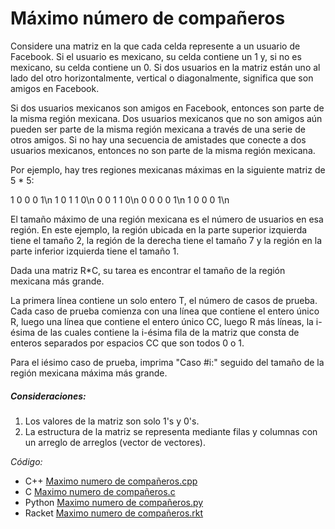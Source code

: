 # Máximo número de compañeros

Considere una matriz en la que cada celda represente a un usuario de Facebook. Si el usuario es mexicano, su celda contiene un 1 y, si no es mexicano, su celda contiene un 0. Si dos usuarios en la matriz están uno al lado del otro horizontalmente, vertical o diagonalmente, significa que son amigos en Facebook.

Si dos usuarios mexicanos son amigos en Facebook, entonces son parte de la misma región mexicana. Dos usuarios mexicanos que no son amigos aún pueden ser parte de la misma región mexicana  a través de una serie de otros amigos. Si no hay una secuencia de amistades que conecte a dos usuarios mexicanos, entonces no son parte de la misma región mexicana.

Por ejemplo, hay tres regiones mexicanas máximas en la siguiente matriz de 5 * 5:

1 0 0 0 1\n
1 0 1 1 0\n
0 0 1 1 0\n
0 0 0 0 1\n
1 0 0 0 1\n

El tamaño máximo de una región mexicana es el número de usuarios en esa región. En este ejemplo, la región ubicada en la parte superior izquierda tiene el tamaño 2, la región de la derecha tiene el tamaño 7 y la región en la parte inferior izquierda tiene el tamaño 1.

Dada una matriz R*C, su tarea es encontrar el tamaño de la región mexicana más grande.

La primera línea contiene un solo entero T, el número de casos de prueba. Cada caso de prueba comienza con una línea que contiene el entero único R, luego una línea que contiene el entero único CC, luego R más líneas, la i-ésima de las cuales contiene la i-ésima fila de la matriz que consta de enteros separados por espacios CC que son todos 0 o 1.

Para el iésimo caso de prueba, imprima "Caso #i:" seguido del tamaño de la región mexicana máxima más grande.

##### Consideraciones:
1. Los valores de la matriz son solo 1's y 0's.
2. La estructura de la matriz se representa mediante filas y columnas con un arreglo de arreglos (vector de vectores).

_Código:_ 
- C++ [Maximo numero de compañeros.cpp](../maximo-numero-companeros/maximo-numero-companeros.cpp)
- C [Maximo numero de compañeros.c](../maximo-numero-companeros/maximo-numero-companeros.c)
- Python [Maximo numero de compañeros.py](../maximo-numero-companeros/maximo-numero-companeros.py)
- Racket [Maximo numero de compañeros.rkt](../maximo-numero-companeros/maximo-numero-companeros.rkt)
